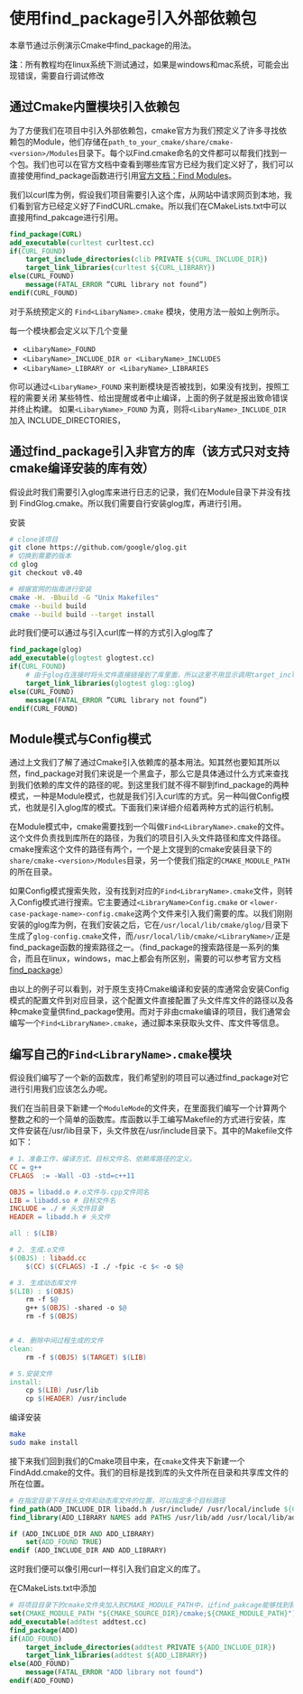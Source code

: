 # 使用find_package引入外部依赖包
本章节通过示例演示Cmake中find_package的用法。

**注**：所有教程均在linux系统下测试通过，如果是windows和mac系统，可能会出现错误，需要自行调试修改

## 通过Cmake内置模块引入依赖包
为了方便我们在项目中引入外部依赖包，cmake官方为我们预定义了许多寻找依赖包的Module，他们存储在`path_to_your_cmake/share/cmake-<version>/Modules`目录下。每个以Find<LibaryName>.cmake命名的文件都可以帮我们找到一个包。我们也可以在官方文档中查看到哪些库官方已经为我们定义好了，我们可以直接使用find_package函数进行引用[官方文档：Find Modules](https://cmake.org/cmake/help/latest/manual/cmake-modules.7.html)。

我们以curl库为例，假设我们项目需要引入这个库，从网站中请求网页到本地，我们看到官方已经定义好了FindCURL.cmake。所以我们在CMakeLists.txt中可以直接用find_pakcage进行引用。
```cmake
find_package(CURL)
add_executable(curltest curltest.cc)
if(CURL_FOUND)
    target_include_directories(clib PRIVATE ${CURL_INCLUDE_DIR})
    target_link_libraries(curltest ${CURL_LIBRARY})
else(CURL_FOUND)
    message(FATAL_ERROR ”CURL library not found”)
endif(CURL_FOUND)
```
对于系统预定义的 `Find<LibaryName>.cmake` 模块，使用方法一般如上例所示。

每一个模块都会定义以下几个变量
- `<LibaryName>_FOUND`
- `<LibaryName>_INCLUDE_DIR or <LibaryName>_INCLUDES`
- `<LibaryName>_LIBRARY or <LibaryName>_LIBRARIES`

你可以通过`<LibaryName>_FOUND` 来判断模块是否被找到，如果没有找到，按照工程的需要关闭
某些特性、给出提醒或者中止编译，上面的例子就是报出致命错误并终止构建。
如果`<LibaryName>_FOUND` 为真，则将`<LibaryName>_INCLUDE_DIR` 加入 INCLUDE_DIRECTORIES，


## 通过find_package引入非官方的库（该方式只对支持cmake编译安装的库有效）
假设此时我们需要引入glog库来进行日志的记录，我们在Module目录下并没有找到 FindGlog.cmake。所以我们需要自行安装glog库，再进行引用。

安装
```bash
# clone该项目
git clone https://github.com/google/glog.git 
# 切换到需要的版本 
cd glog
git checkout v0.40  

# 根据官网的指南进行安装
cmake -H. -Bbuild -G "Unix Makefiles"
cmake --build build
cmake --build build --target install
```
此时我们便可以通过与引入curl库一样的方式引入glog库了
```cmake
find_package(glog)
add_executable(glogtest glogtest.cc)
if(CURL_FOUND)
    # 由于glog在连接时将头文件直接链接到了库里面，所以这里不用显示调用target_include_directories
    target_link_libraries(glogtest glog::glog)
else(CURL_FOUND)
    message(FATAL_ERROR ”CURL library not found”)
endif(CURL_FOUND)
```

## Module模式与Config模式
通过上文我们了解了通过Cmake引入依赖库的基本用法。知其然也要知其所以然，find_package对我们来说是一个黑盒子，那么它是具体通过什么方式来查找到我们依赖的库文件的路径的呢。到这里我们就不得不聊到find_package的两种模式，一种是Module模式，也就是我们引入curl库的方式。另一种叫做Config模式，也就是引入glog库的模式。下面我们来详细介绍着两种方式的运行机制。

在Module模式中，cmake需要找到一个叫做`Find<LibraryName>.cmake`的文件。这个文件负责找到库所在的路径，为我们的项目引入头文件路径和库文件路径。cmake搜索这个文件的路径有两个，一个是上文提到的cmake安装目录下的`share/cmake-<version>/Modules`目录，另一个使我们指定的`CMAKE_MODULE_PATH`的所在目录。

如果Config模式搜索失败，没有找到对应的`Find<LibraryName>.cmake`文件，则转入Config模式进行搜索。它主要通过`<LibraryName>Config.cmake` or `<lower-case-package-name>-config.cmake`这两个文件来引入我们需要的库。以我们刚刚安装的glog库为例，在我们安装之后，它在`/usr/local/lib/cmake/glog/`目录下生成了`glog-config.cmake`文件，而`/usr/local/lib/cmake/<LibraryName>/`正是find_package函数的搜索路径之一。（find_package的搜索路径是一系列的集合，而且在linux，windows，mac上都会有所区别，需要的可以参考官方文档[find_package](https://cmake.org/cmake/help/latest/command/find_package.html)）

由以上的例子可以看到，对于原生支持Cmake编译和安装的库通常会安装Config模式的配置文件到对应目录，这个配置文件直接配置了头文件库文件的路径以及各种cmake变量供find_package使用。而对于非由cmake编译的项目，我们通常会编写一个`Find<LibraryName>.cmake`，通过脚本来获取头文件、库文件等信息。

## 编写自己的`Find<LibraryName>.cmake`模块
假设我们编写了一个新的函数库，我们希望别的项目可以通过find_package对它进行引用我们应该怎么办呢。

我们在当前目录下新建一个`ModuleMode`的文件夹，在里面我们编写一个计算两个整数之和的一个简单的函数库。库函数以手工编写Makefile的方式进行安装，库文件安装在/usr/lib目录下，头文件放在/usr/include目录下。其中的Makefile文件如下：
```Makefile
# 1、准备工作，编译方式、目标文件名、依赖库路径的定义。
CC = g++
CFLAGS  := -Wall -O3 -std=c++11 

OBJS = libadd.o #.o文件与.cpp文件同名
LIB = libadd.so # 目标文件名
INCLUDE = ./ # 头文件目录
HEADER = libadd.h # 头文件

all : $(LIB)

# 2. 生成.o文件 
$(OBJS) : libadd.cc
	$(CC) $(CFLAGS) -I ./ -fpic -c $< -o $@

# 3. 生成动态库文件
$(LIB) : $(OBJS)
	rm -f $@
	g++ $(OBJS) -shared -o $@ 
	rm -f $(OBJS)


# 4. 删除中间过程生成的文件 
clean:
	rm -f $(OBJS) $(TARGET) $(LIB)

# 5.安装文件
install:
	cp $(LIB) /usr/lib
	cp $(HEADER) /usr/include
```
编译安装
```bash
make
sudo make install
```
接下来我们回到我们的Cmake项目中来，在`cmake`文件夹下新建一个FindAdd.cmake的文件。我们的目标是找到库的头文件所在目录和共享库文件的所在位置。
```cmake
# 在指定目录下寻找头文件和动态库文件的位置，可以指定多个目标路径
find_path(ADD_INCLUDE_DIR libadd.h /usr/include/ /usr/local/include ${CMAKE_SOURCE_DIR}/ModuleMode)
find_library(ADD_LIBRARY NAMES add PATHS /usr/lib/add /usr/local/lib/add ${CMAKE_SOURCE_DIR}/ModuleMode)

if (ADD_INCLUDE_DIR AND ADD_LIBRARY)
    set(ADD_FOUND TRUE)
endif (ADD_INCLUDE_DIR AND ADD_LIBRARY)
```
这时我们便可以像引用curl一样引入我们自定义的库了。

在CMakeLists.txt中添加
```cmake
# 将项目目录下的cmake文件夹加入到CMAKE_MODULE_PATH中，让find_pakcage能够找到我们自定义的函数库
set(CMAKE_MODULE_PATH "${CMAKE_SOURCE_DIR}/cmake;${CMAKE_MODULE_PATH}")
add_executable(addtest addtest.cc)
find_package(ADD)
if(ADD_FOUND)
    target_include_directories(addtest PRIVATE ${ADD_INCLUDE_DIR})
    target_link_libraries(addtest ${ADD_LIBRARY})
else(ADD_FOUND)
    message(FATAL_ERROR "ADD library not found")
endif(ADD_FOUND)
```

